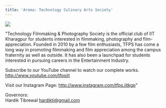 ```yaml
---
title: 'Aroma: Technology Culinary Arts Society'
---
```


![](https://drive.google.com/uc?id=1DhcqWd2Zya6o_I8AdgRfOuBa4YqFs_He)

"Technology Filmmaking & Photography Society is the official club of IIT Kharagpur for students interested in filmmaking, photography and film-appreciation.
Founded in 2010 by a few film enthusiasts, TFPS has come a long way in promoting filmmaking and film appreciation among the campus fraternity as well as outside. It has also been a launchpad for students interested in pursuing careers in the Entertainment Industry.

Subscribe to our YouTube channel to watch our complete works. http://www.youtube.com/tfpsiit

Visit our Instagram Page:
http://www.instagram.com/tfps.iitkgp"

Governors: <br />
Hardik Tibrewal
hardikti@gmail.com